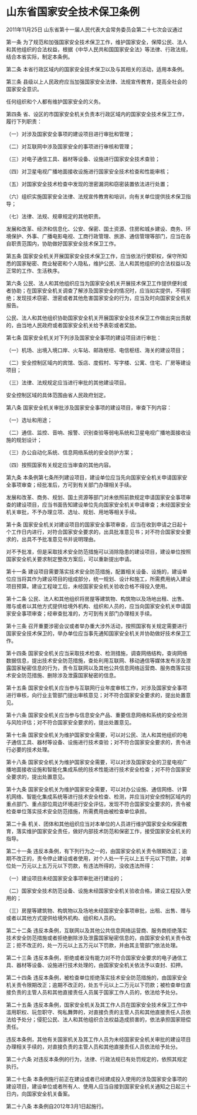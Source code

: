 # 山东省国家安全技术保卫条例

2011年11月25日 山东省第十一届人民代表大会常务委员会第二十七次会议通过



第一条 为了规范和加强国家安全技术保卫工作，维护国家安全，保障公民、法人和其他组织的合法权益，根据《中华人民共和国国家安全法》等法律、行政法规，结合本省实际，制定本条例。

第二条 本省行政区域内的国家安全技术保卫以及与其相关的活动，适用本条例。

第三条 县级以上人民政府应当加强国家安全法律、法规宣传教育，提高全社会的国家安全意识。

任何组织和个人都有维护国家安全的义务。

第四条 省、设区的市国家安全机关负责本行政区域内的国家安全技术保卫工作，履行下列职责：

（一）对涉及国家安全事项的建设项目进行审批和管理；

（二）对互联网中涉及国家安全的事项进行审核和管理；

（三）对电子通信工具、器材等设备、设施进行国家安全技术查验；

（四）对卫星电视广播地面接收设施进行国家安全技术检查和性能审核；

（五）对国家安全技术检查中发现的泄密漏洞和窃密装置依法进行处置；

（六）组织实施国家安全法律、法规宣传教育和培训，向有关单位提供技术保卫指导；

（七）法律、法规、规章规定的其他职责。

发展和改革、经济和信息化、公安、保密、国土资源、住房和城乡建设、商务、环境保护、外事、广播电影电视、工商行政管理、旅游、通信管理等部门，应当在各自职责范围内，协助做好国家安全技术保卫工作。

第五条 国家安全机关开展国家安全技术保卫工作，应当依法行使职权，保守所知悉的国家秘密、商业秘密和个人隐私，维护公民、法人和其他组织的合法权益以及正常的工作、生活秩序。

第六条 公民、法人和其他组织应当为国家安全机关开展技术保卫工作提供便利或者协助；在国家安全机关调查了解涉及国家安全的情况时，应当如实提供，不得拒绝；发现技术窃密、泄密或者其他危害国家安全的行为，应当及时向国家安全机关报告。

公民、法人和其他组织协助国家安全机关开展国家安全技术保卫工作做出突出贡献的，由当地人民政府或者国家安全机关给予表彰或者奖励。

第七条 国家安全机关对下列涉及国家安全事项的建设项目进行审批：

（一）机场、出境入境口岸、火车站、邮政枢纽、电信枢纽、海关的建设项目；

（二）安全控制区域内的宾馆、饭店、度假村、写字楼、公寓、住宅、厂房等建设项目；

（三）法律、法规规定应当进行审批的其他建设项目。

安全控制区域的具体范围由省人民政府划定。

第八条 国家安全机关审批涉及国家安全事项的建设项目，审查下列内容：

（一）选址和用途；

（二）通信、监控、音响、报警、识别查验等弱电系统和卫星电视广播地面接收设施的规划设计；

（三）办公自动化系统、信息网络系统的安全防护方案；

（四）按照国家有关规定应当审查的其他内容。

第九条 本条例第七条所列建设项目，建设单位应当先向国家安全机关申请国家安全事项审查；经批准后，方可到有关部门办理相关手续。

发展和改革、商务、规划、国土资源等部门对未依照前款规定申请国家安全事项审查的建设项目，应当书面告知建设单位先向国家安全机关申请审查；未经国家安全机关审批，不予办理立项、选址、规划、用地等相关手续。

第十条 国家安全机关对建设项目的国家安全事项审查，应当在收到申请之日起十个工作日内进行，对符合国家安全要求的，出具批准意见书；对不符合国家安全要求的，出具不予批准意见书并说明理由。

对不予批准，但是采取技术安全防范措施可以消除隐患的建设项目，建设单位按照国家安全机关要求制定整改方案后，可以重新提出申请。

第十一条 建设项目需要落实技术安全防范措施，配置相关设备、设施的，建设单位应当将其作为建设项目的组成部分，统一规划、设计和施工，所需费用纳入建设项目预算。建设工程竣工后，未经国家安全机关验收合格不得投入使用。

第十二条 公民、法人和其他组织将房屋等建筑物、构筑物以及场地出租、出售、赠与或者以其他方式提供给境外机构、组织和人员的，应当向国家安全机关申请国家安全事项审查；经审查批准的，方可到有关部门办理相关手续。

第十三条 召开重要涉密会议或者举办重大涉外活动，按照国家有关规定需要进行国家安全技术保卫的，举办单位应当事先通知国家安全机关并协助做好技术保卫工作。

第十四条 国家安全机关应当采取技术检查、检测措施，调查网络结构，查询网络数据信息，提出技术安全防范措施，查处利用互联网、移动通信等媒体发布涉及泄露国家秘密信息的行为，责令互联网以及其他公共信息网络运营商、服务商落实技术安全防范措施、删除涉及泄露国家秘密的信息。

第十五条 国家安全机关应当参与互联网行业年度审核工作，对涉及国家安全事项进行审核，向行业主管部门提出审核意见；对不符合国家安全要求的，提出处置意见。

第十六条 国家安全机关应当参与信息安全产品、重要信息网络和系统的安全检测与风险评估；对不符合国家安全要求的，提出处置意见。

第十七条 国家安全机关为维护国家安全需要，可以对公民、法人和其他组织的电子通信工具、器材等设备、设施进行技术查验；对不符合国家安全要求的，责令进行必要的技术处理。

第十八条 国家安全机关为维护国家安全需要，可以对涉及国家安全的卫星电视广播地面接收设施和智能化集成系统的技术性能进行技术安全检查；对不符合国家安全要求的，提出处置意见。

第十九条 国家安全机关为维护国家安全需要，可以对办公设施、通信网络、计算机网络、智能化集成系统等进行技术安全检查、检测，并应当对安全控制区域内的重点部门、重点部位周边环境进行安全评估，发现不符合国家安全要求的，责令被检查单位落实技术安全防范措施，所需费用由被检查单位承担。

第二十条 机关、团体和其他组织应当对本单位的人员进行维护国家安全和保密教育，落实维护国家安全责任，做好内部技术防范和保密工作，接受国家安全机关的指导。

第二十一条 违反本条例，有下列行为之一的，由国家安全机关责令限期改正；逾期不改正的，责令停止建设或者使用，对个人处一千元以上五千元以下罚款，对单位处一万元以上五万元以下罚款，有违法所得的，没收违法所得：

（一）建设项目未经国家安全事项审批进行建设的；

（二）国家安全技术防范设备、设施未经国家安全机关验收合格，建设工程投入使用的；

（三）房屋等建筑物、构筑物以及场地未经国家安全事项审批，出租、出售、赠与或者以其他方式提供给境外机构、组织和人员的。

第二十二条 违反本条例，互联网以及其他公共信息网络运营商、服务商拒绝落实技术安全防范措施或者拒绝删除涉及泄露国家秘密信息的，由国家安全机关责令改正；拒不改正的，处一万元以上五万元以下罚款，并由其主管部门依法处理。

第二十三条 违反本条例，拒绝或者没有能力对不符合国家安全要求的电子通信工具、器材等设备、设施进行技术处理的，由国家安全机关依法予以查封、扣押。

第二十四条 违反本条例，被检查单位拒绝落实技术安全防范措施的，由国家安全机关责令限期改正；逾期不改正的，处五千元以上二万元以下罚款；被检查单位直接负责的主管人员和其他直接责任人员属于国家工作人员的，依法给予处分。

第二十五条 违反本条例，国家安全机关及其工作人员在国家安全技术保卫工作中滥用职权、玩忽职守、徇私舞弊的，对直接负责的主管人员和其他直接责任人员依法给予处分；侵犯公民、法人和其他组织合法权益造成损害的，依法承担国家赔偿责任。

违反本条例，其他有关国家机关及其工作人员为未经国家安全机关审批的建设项目办理相关手续的，对直接负责的主管人员和其他直接责任人员依法给予处分。

第二十六条 对违反本条例的行为，法律、行政法规已有处罚规定的，依照其规定执行。

第二十七条 本条例施行前正在建设或者已经建成投入使用的涉及国家安全事项的建设项目，建设单位或者所有人、使用人应当自接到国家安全机关通知之日起三十日内，向国家安全机关备案。

第二十八条 本条例自2012年3月1日起施行。